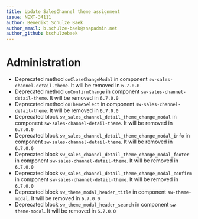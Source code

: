 ```yaml
---
title: Update SalesChannel theme assignment
issue: NEXT-34111
author: Benedikt Schulze Baek
author_email: b.schulze-baek@snapadmin.net
author_github: bschulzebaek
---
```

# Administration
* Deprecated method `onCloseChangeModal` in component `sw-sales-channel-detail-theme`. It will be removed in `6.7.0.0`
* Deprecated method `onConfirmChange` in component `sw-sales-channel-detail-theme`. It will be removed in `6.7.0.0`
* Deprecated method `onThemeSelect` in component `sw-sales-channel-detail-theme`. It will be removed in `6.7.0.0`
* Deprecated block `sw_sales_channel_detail_theme_change_modal` in component `sw-sales-channel-detail-theme`. It will be removed in `6.7.0.0`
* Deprecated block `sw_sales_channel_detail_theme_change_modal_info` in component `sw-sales-channel-detail-theme`. It will be removed in `6.7.0.0`
* Deprecated block `sw_sales_channel_detail_theme_change_modal_footer` in component `sw-sales-channel-detail-theme`. It will be removed in `6.7.0.0`
* Deprecated block `sw_sales_channel_detail_theme_change_modal_confirm` in component `sw-sales-channel-detail-theme`. It will be removed in `6.7.0.0`
* Deprecated block `sw_theme_modal_header_title` in component `sw-theme-modal`. It will be removed in `6.7.0.0`
* Deprecated block `sw_theme_modal_header_search` in component `sw-theme-modal`. It will be removed in `6.7.0.0`
